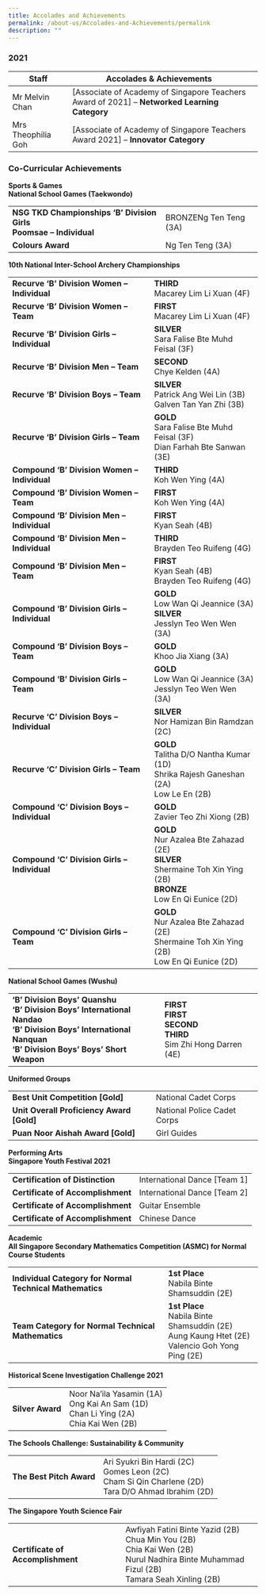 ```yaml
---
title: Accolades and Achievements
permalink: /about-us/Accolades-and-Achievements/permalink
description: ""
---
```

### 2021

| Staff | Accolades & Achievements |  |
|---|---|---|
| Mr Melvin Chan | [Associate of Academy of Singapore Teachers Award of 2021] – **Networked Learning Category** |  |
| Mrs Theophilia Goh | [Associate of Academy of Singapore Teachers Award 2021] – **Innovator Category** |  |


### Co-Curricular Achievements

**Sports & Games  
National School Games (Taekwondo)**

|  |  |
|---|---|
| **NSG TKD Championships ‘B’ Division Girls<br>Poomsae – Individual** | BRONZENg Ten Teng (3A) |
| **Colours Award** | Ng Ten Teng (3A) |

**10th National Inter-School Archery Championships**

|  |  |
|---|---|
| **Recurve ‘B’ Division Women – Individual** | **THIRD**<br>Macarey Lim Li Xuan (4F) |
| **Recurve ‘B’ Division Women – Team** | **FIRST**<br>Macarey Lim Li Xuan (4F) |
| **Recurve ‘B’ Division Girls – Individual** | **SILVER**<br>Sara Falise Bte Muhd Feisal (3F) |
| **Recurve ‘B’ Division Men – Team** | **SECOND**<br>Chye Kelden (4A) |
| **Recurve ‘B’ Division Boys – Team** | **SILVER**<br>Patrick Ang Wei Lin (3B)<br>Galven Tan Yan Zhi (3B) |
| **Recurve ‘B’ Division Girls – Team** | **GOLD**<br>Sara Falise Bte Muhd Feisal (3F)<br>Dian Farhah Bte Sanwan (3E) |
| **Compound ‘B’ Division Women – Individual** | **THIRD**<br>Koh Wen Ying (4A) |
| **Compound ‘B’ Division Women – Team** | **FIRST**<br>Koh Wen Ying (4A) |
| **Compound ‘B’ Division Men – Individual** | **FIRST**<br>Kyan Seah (4B) |
| **Compound ‘B’ Division Men – Individual** | **THIRD**<br>Brayden Teo Ruifeng (4G) |
| **Compound ‘B’ Division Men – Team** | **FIRST**<br>Kyan Seah (4B)<br>Brayden Teo Ruifeng (4G) |
| **Compound ‘B’ Division Girls – Individual** | **GOLD**<br>Low Wan Qi Jeannice (3A)<br>**SILVER**<br>Jesslyn Teo Wen Wen (3A) |
| **Compound ‘B’ Division Boys – Team** | **GOLD**<br>Khoo Jia Xiang (3A) |
| **Compound ‘B’ Division Girls – Team** | **GOLD**<br>Low Wan Qi Jeannice (3A)<br>Jesslyn Teo Wen Wen (3A) |
| **Recurve ‘C’ Division Boys – Individual** | **SILVER**<br>Nor Hamizan Bin Ramdzan (2C) |
| **Recurve ‘C’ Division Girls – Team** | **GOLD**<br>Talitha D/O Nantha Kumar (1D)<br>Shrika Rajesh Ganeshan (2A)<br>Low Le En (2B) |
| **Compound ‘C’ Division Boys – Individual** | **GOLD**<br>Zavier Teo Zhi Xiong (2B) |
| **Compound ‘C’ Division Girls – Individual** | **GOLD**<br>Nur Azalea Bte Zahazad (2E)<br>**SILVER**<br>Shermaine Toh Xin Ying (2B)<br>**BRONZE**<br>Low En Qi Eunice (2D) |
| **Compound ‘C’ Division Girls – Team** | **GOLD**<br>Nur Azalea Bte Zahazad (2E)<br>Shermaine Toh Xin Ying (2B)<br>Low En Qi Eunice (2D) |

**National School Games (Wushu)**

|  |  |
|---|---|
| **‘B’ Division Boys’ Quanshu<br>‘B’ Division Boys’ International Nandao<br>‘B’ Division Boys’ International Nanquan<br>‘B’ Division Boys’ Boys’ Short Weapon** | **FIRST**<br>**FIRST**<br>**SECOND**<br>**THIRD**<br>Sim Zhi Hong Darren (4E) |


**Uniformed Groups**

|  |  |
|---|---|
| **Best Unit Competition [Gold]** | National Cadet Corps |
| **Unit Overall Proficiency Award [Gold]** | National Police Cadet Corps |
| **Puan Noor Aishah Award [Gold]** | Girl Guides |

**Performing Arts** <br>**Singapore Youth Festival 2021**

|  |  |
|---|---|
| **Certification of Distinction** | International Dance [Team 1] |
| **Certificate of Accomplishment** | International Dance [Team 2] |
| **Certificate of Accomplishment** | Guitar Ensemble |
| **Certificate of Accomplishment** | Chinese Dance |

**Academic**<br>
**All Singapore Secondary Mathematics Competition (ASMC) for Normal Course Students**

|  |  |
|---|---|
| **Individual Category for Normal Technical Mathematics** | **1st Place**<br>Nabila Binte Shamsuddin (2E) |
| **Team Category for Normal Technical Mathematics** | **1st Place**<br>Nabila Binte Shamsuddin (2E)<br>Aung Kaung Htet (2E)<br>Valencio Goh Yong Ping (2E) |

**Historical Scene Investigation Challenge 2021**

|  |  |
|---|---|
| **Silver Award** | Noor Na’ila Yasamin (1A)<br>Ong Kai An Sam (1D)<br>Chan Li Ying (2A)<br>Chia Kai Wen (2B) |

**The Schools Challenge: Sustainability & Community**

|  |  |
|---|---|
| **The Best Pitch Award** | Ari Syukri Bin Hardi (2C)<br>Gomes Leon (2C)<br>Cham Si Qin Charlene (2D)<br>Tara D/O Ahmad Ibrahim (2D) |

**The Singapore Youth Science Fair**

|  |  |
|---|---|
| **Certificate of Accomplishment** | Awfiyah Fatini Binte Yazid (2B)<br>Chua Min You (2B)<br>Chia Kai Wen (2B)<br>Nurul Nadhira Binte Muhammad Fizul (2B)<br>Tamara Seah Xinling (2B) |